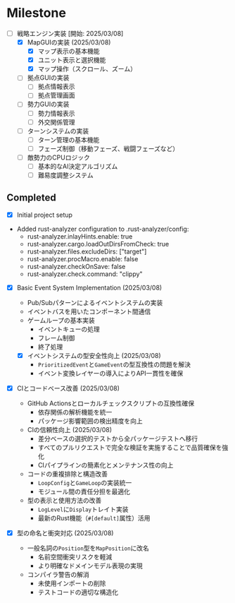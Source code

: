 # Milestone

- [ ] 戦略エンジン実装 [開始: 2025/03/08]
  - [x] MapGUIの実装 (2025/03/08)
    - [x] マップ表示の基本機能
    - [x] ユニット表示と選択機能
    - [x] マップ操作（スクロール、ズーム）
  - [ ] 拠点GUIの実装
    - [ ] 拠点情報表示
    - [ ] 拠点管理画面
  - [ ] 勢力GUIの実装
    - [ ] 勢力情報表示
    - [ ] 外交関係管理
  - [ ] ターンシステムの実装
    - [ ] ターン管理の基本機能
    - [ ] フェーズ制御（移動フェーズ、戦闘フェーズなど）
  - [ ] 敵勢力のCPUロジック
    - [ ] 基本的なAI決定アルゴリズム
    - [ ] 難易度調整システム

## Completed

- [x] Initial project setup

- Added rust-analyzer configuration to .rust-analyzer/config:
  - rust-analyzer.inlayHints.enable: true
  - rust-analyzer.cargo.loadOutDirsFromCheck: true
  - rust-analyzer.files.excludeDirs: ["target"]
  - rust-analyzer.procMacro.enable: false
  - rust-analyzer.checkOnSave: false
  - rust-analyzer.check.command: "clippy"

- [x] Basic Event System Implementation (2025/03/08)
  - Pub/Subパターンによるイベントシステムの実装
  - イベントバスを用いたコンポーネント間通信
  - ゲームループの基本実装
    - イベントキューの処理
    - フレーム制御
    - 終了処理
  - [x] イベントシステムの型安全性向上 (2025/03/08)
    - `PrioritizedEvent`と`GameEvent`の型互換性の問題を解決
    - イベント変換レイヤーの導入によりAPI一貫性を確保

- [x] CIとコードベース改善 (2025/03/08)
  - GitHub Actionsとローカルチェックスクリプトの互換性確保
    - 依存関係の解析機能を統一
    - パッケージ影響範囲の検出精度を向上
  - CIの信頼性向上 (2025/03/08)
    - 差分ベースの選択的テストから全パッケージテストへ移行
    - すべてのプルリクエストで完全な検証を実施することで品質確保を強化
    - CIパイプラインの簡素化とメンテナンス性の向上
  - コードの重複排除と構造改善
    - `LoopConfig`と`GameLoop`の実装統一
    - モジュール間の責任分担を最適化
  - 型の表示と使用方法の改善
    - `LogLevel`に`Display`トレイト実装
    - 最新のRust機能（`#[default]`属性）活用

- [x] 型の命名と衝突対応 (2025/03/08)
  - 一般名詞の`Position`型を`MapPosition`に改名
    - 名前空間衝突リスクを軽減
    - より明確なドメインモデル表現の実現
  - コンパイラ警告の解消
    - 未使用インポートの削除
    - テストコードの適切な構造化
